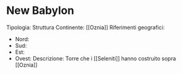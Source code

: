 # New Babylon
Tipologia: Struttura
Continente: [[Oznia]]
Riferimenti geografici: 
* Nord:
* Sud: 
* Est: 
* Ovest: 
Descrizione: Torre che i [[Seleniti]] hanno costruito sopra [[Oznia]]